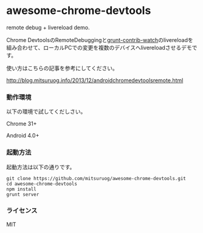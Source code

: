 awesome-chrome-devtools
=======================

remote debug + livereload demo.

Chrome DevtoolsのRemoteDebuggingと[grunt-contrib-watch](https://github.com/gruntjs/grunt-contrib-watch)のlivereloadを組み合わせて、ローカルPCでの変更を複数のデバイスへlivereloadさせるデモです。

使い方はこちらの記事を参考にしてください。

http://blog.mitsuruog.info/2013/12/androidchromedevtoolsremote.html

### 動作環境

以下の環境で試してくだしさい。

Chrome 31+

Android 4.0+

### 起動方法

起動方法は以下の通りです。

````
git clone https://github.com/mitsuruog/awesome-chrome-devtools.git
cd awesome-chrome-devtools
npm install
grunt server
````

### ライセンス

MIT
